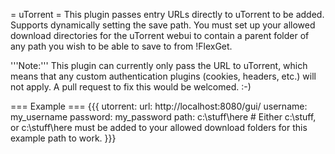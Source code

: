 = uTorrent =
This plugin passes entry URLs directly to uTorrent to be added. Supports dynamically setting the save path. You must set up your allowed download directories for the uTorrent webui to contain a parent folder of any path you wish to be able to save to from !FlexGet.

'''Note:''' This plugin can currently only pass the URL to uTorrent, which means that any custom authentication plugins (cookies, headers, etc.) will not apply. A pull request to fix this would be welcomed. :-)

=== Example ===
{{{
utorrent:
  url: http://localhost:8080/gui/
  username: my_username
  password: my_password
  path: c:\stuff\here  # Either c:\stuff, or c:\stuff\here must be added to your allowed download folders for this example path to work.
}}}
